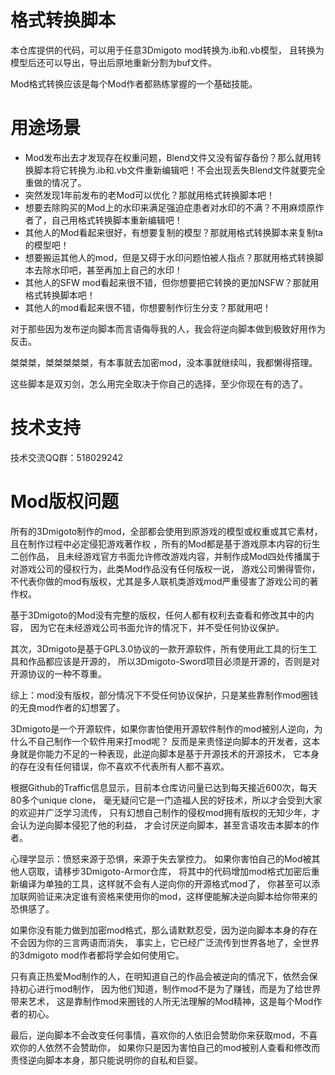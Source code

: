# 格式转换脚本
本仓库提供的代码，可以用于任意3Dmigoto mod转换为.ib和.vb模型，
且转换为模型后还可以导出，导出后原地重新分割为buf文件。

Mod格式转换应该是每个Mod作者都熟练掌握的一个基础技能。

# 用途场景
- Mod发布出去才发现存在权重问题，Blend文件又没有留存备份？那么就用转换脚本将它转换为.ib和.vb文件重新编辑吧！不会出现丢失Blend文件就要完全重做的情况了。
- 突然发现1年前发布的老Mod可以优化？那就用格式转换脚本吧！
- 想要去除购买的Mod上的水印来满足强迫症患者对水印的不满？不用麻烦原作者了，自己用格式转换脚本重新编辑吧！
- 其他人的Mod看起来很好，有想要复制的模型？那就用格式转换脚本来复制ta的模型吧！
- 想要搬运其他人的mod，但是又碍于水印问题怕被人指点？那就用格式转换脚本去除水印吧，甚至再加上自己的水印！
- 其他人的SFW mod看起来很不错，但你想要把它转换的更加NSFW？那就用格式转换脚本吧！
- 其他人的mod看起来很不错，你想要制作衍生分支？那就用吧！

对于那些因为发布逆向脚本而言语侮辱我的人，我会将逆向脚本做到极致好用作为反击。

桀桀桀，桀桀桀桀桀，有本事就去加密mod，没本事就继续叫，我都懒得搭理。

这些脚本是双刃剑，怎么用完全取决于你自己的选择，至少你现在有的选了。



# 技术支持
技术交流QQ群：518029242

# Mod版权问题
所有的3Dmigoto制作的mod，全部都会使用到原游戏的模型或权重或其它素材，且在制作过程中必定侵犯游戏著作权
，所有的Mod都是基于游戏原本内容的衍生二创作品，
且未经游戏官方书面允许修改游戏内容，并制作成Mod四处传播属于对游戏公司的侵权行为，此类Mod作品没有任何版权一说，
游戏公司懒得管你，不代表你做的mod有版权，尤其是多人联机类游戏mod严重侵害了游戏公司的著作权。

基于3Dmigoto的Mod没有完整的版权，任何人都有权利去查看和修改其中的内容，
因为它在未经游戏公司书面允许的情况下，并不受任何协议保护。

其次，3Dmigoto是基于GPL3.0协议的一款开源软件，所有使用此工具的衍生工具和作品都应该是开源的，
所以3Dmigoto-Sword项目必须是开源的，否则是对开源协议的一种不尊重。

综上：mod没有版权，部分情况下不受任何协议保护，只是某些靠制作mod圈钱的无良mod作者的幻想罢了。

3Dmigoto是一个开源软件，如果你害怕使用开源软件制作的mod被别人逆向，为什么不自己制作一个软件用来打mod呢？
反而是来责怪逆向脚本的开发者，这本身就是你能力不足的一种表现，此逆向脚本是基于开源技术的开源技术，
它本身的存在没有任何错误，你不喜欢不代表所有人都不喜欢。

根据Github的Traffic信息显示，目前本仓库访问量已达到每天接近600次，每天80多个unique clone，
毫无疑问它是一门造福人民的好技术，所以才会受到大家的欢迎并广泛学习流传，
只有幻想自己制作的侵权mod拥有版权的无知少年，才会认为逆向脚本侵犯了他的利益，
才会讨厌逆向脚本，甚至言语攻击本脚本的作者。

心理学显示：愤怒来源于恐惧，来源于失去掌控力。 如果你害怕自己的Mod被其他人窃取，请移步3Dmigoto-Armor仓库，
将其中的代码增加mod格式加密后重新编译为单独的工具，这样就不会有人逆向你的开源格式mod了，
你甚至可以添加联网验证来决定谁有资格来使用你的mod，这样便能解决逆向脚本给你带来的恐惧感了。

如果你没有能力做到加密mod格式，那么请默默忍受，因为逆向脚本本身的存在不会因为你的三言两语而消失，
事实上，它已经广泛流传到世界各地了，全世界的3dmigoto mod作者都将学会如何使用它。

只有真正热爱Mod制作的人，在明知道自己的作品会被逆向的情况下，依然会保持初心进行mod制作，
因为他们知道，制作mod不是为了赚钱，而是为了给世界带来艺术，
这是靠制作mod来圈钱的人所无法理解的Mod精神，这是每个Mod作者的初心。

最后，逆向脚本不会改变任何事情，喜欢你的人依旧会赞助你来获取mod，不喜欢你的人依然不会赞助你，
如果你只是因为害怕自己的mod被别人查看和修改而责怪逆向脚本本身，那只能说明你的自私和巨婴。

